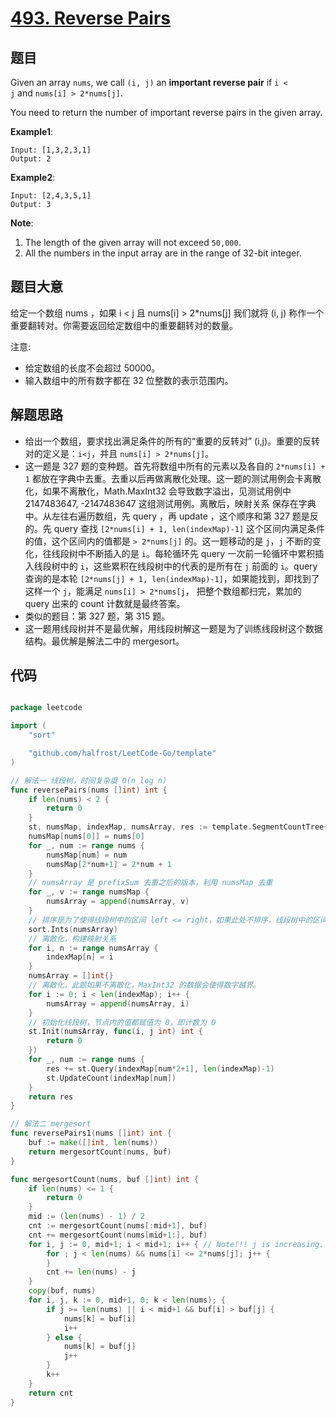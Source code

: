 # [493. Reverse Pairs](https://leetcode.com/problems/reverse-pairs/)


## 题目

Given an array `nums`, we call `(i, j)` an **important reverse pair** if `i < j` and `nums[i] > 2*nums[j]`.

You need to return the number of important reverse pairs in the given array.

**Example1**:

    Input: [1,3,2,3,1]
    Output: 2

**Example2**:

    Input: [2,4,3,5,1]
    Output: 3

**Note**:

1. The length of the given array will not exceed `50,000`.
2. All the numbers in the input array are in the range of 32-bit integer.


## 题目大意

给定一个数组 nums ，如果 i < j 且 nums[i] > 2\*nums[j] 我们就将 (i, j) 称作一个重要翻转对。你需要返回给定数组中的重要翻转对的数量。

注意:

- 给定数组的长度不会超过 50000。
- 输入数组中的所有数字都在 32 位整数的表示范围内。


## 解题思路


- 给出一个数组，要求找出满足条件的所有的“重要的反转对” (i,j)。重要的反转对的定义是：`i<j`，并且 `nums[i] > 2*nums[j]`。
- 这一题是 327 题的变种题。首先将数组中所有的元素以及各自的 `2*nums[i] + 1` 都放在字典中去重。去重以后再做离散化处理。这一题的测试用例会卡离散化，如果不离散化，Math.MaxInt32 会导致数字溢出，见测试用例中 2147483647, -2147483647 这组测试用例。离散后，映射关系 保存在字典中。从左往右遍历数组，先 query ，再 update ，这个顺序和第 327 题是反的。先 query 查找 `[2*nums[i] + 1, len(indexMap)-1]` 这个区间内满足条件的值，这个区间内的值都是 `> 2*nums[j]` 的。这一题移动的是 `j`，`j` 不断的变化，往线段树中不断插入的是 `i`。每轮循环先 query 一次前一轮循环中累积插入线段树中的 `i`，这些累积在线段树中的代表的是所有在 `j` 前面的 `i`。query 查询的是本轮 `[2*nums[j] + 1, len(indexMap)-1]`，如果能找到，即找到了这样一个 `j`，能满足 `nums[i] > 2*nums[j`， 把整个数组都扫完，累加的 query 出来的 count 计数就是最终答案。
- 类似的题目：第 327 题，第 315 题。
- 这一题用线段树并不是最优解，用线段树解这一题是为了训练线段树这个数据结构。最优解是解法二中的 mergesort。


## 代码

```go

package leetcode

import (
	"sort"

	"github.com/halfrost/LeetCode-Go/template"
)

// 解法一 线段树，时间复杂度 O(n log n)
func reversePairs(nums []int) int {
	if len(nums) < 2 {
		return 0
	}
	st, numsMap, indexMap, numsArray, res := template.SegmentCountTree{}, make(map[int]int, 0), make(map[int]int, 0), []int{}, 0
	numsMap[nums[0]] = nums[0]
	for _, num := range nums {
		numsMap[num] = num
		numsMap[2*num+1] = 2*num + 1
	}
	// numsArray 是 prefixSum 去重之后的版本，利用 numsMap 去重
	for _, v := range numsMap {
		numsArray = append(numsArray, v)
	}
	// 排序是为了使得线段树中的区间 left <= right，如果此处不排序，线段树中的区间有很多不合法。
	sort.Ints(numsArray)
	// 离散化，构建映射关系
	for i, n := range numsArray {
		indexMap[n] = i
	}
	numsArray = []int{}
	// 离散化，此题如果不离散化，MaxInt32 的数据会使得数字越界。
	for i := 0; i < len(indexMap); i++ {
		numsArray = append(numsArray, i)
	}
	// 初始化线段树，节点内的值都赋值为 0，即计数为 0
	st.Init(numsArray, func(i, j int) int {
		return 0
	})
	for _, num := range nums {
		res += st.Query(indexMap[num*2+1], len(indexMap)-1)
		st.UpdateCount(indexMap[num])
	}
	return res
}

// 解法二 mergesort
func reversePairs1(nums []int) int {
	buf := make([]int, len(nums))
	return mergesortCount(nums, buf)
}

func mergesortCount(nums, buf []int) int {
	if len(nums) <= 1 {
		return 0
	}
	mid := (len(nums) - 1) / 2
	cnt := mergesortCount(nums[:mid+1], buf)
	cnt += mergesortCount(nums[mid+1:], buf)
	for i, j := 0, mid+1; i < mid+1; i++ { // Note!!! j is increasing.
		for ; j < len(nums) && nums[i] <= 2*nums[j]; j++ {
		}
		cnt += len(nums) - j
	}
	copy(buf, nums)
	for i, j, k := 0, mid+1, 0; k < len(nums); {
		if j >= len(nums) || i < mid+1 && buf[i] > buf[j] {
			nums[k] = buf[i]
			i++
		} else {
			nums[k] = buf[j]
			j++
		}
		k++
	}
	return cnt
}

```